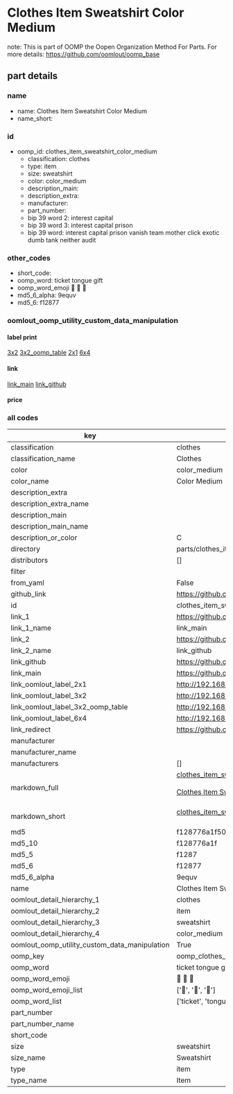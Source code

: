 # Clothes Item Sweatshirt Color Medium  

note: This is part of OOMP the Oopen Organization Method For Parts. For more details: https://github.com/oomlout/oomp_base

##  part details
  







### name
* name: Clothes Item Sweatshirt Color Medium
* name_short: 
### id
* oomp_id: clothes_item_sweatshirt_color_medium
  * classification: clothes
  * type: item
  * size: sweatshirt
  * color: color_medium
  * description_main: 
  * description_extra: 
  * manufacturer: 
  * part_number: 
  * bip 39 word 2: interest capital
  * bip 39 word 3: interest capital prison
  * bip 39 word: interest capital prison vanish team mother click exotic dumb tank neither audit

### other_codes
* short_code: 
* oomp_word: ticket tongue gift
* oomp_word_emoji :ticket: :tongue: :gift:
* md5_6_alpha: 9equv
* md5_6: f12877






### oomlout_oomp_utility_custom_data_manipulation
#### label print
[3x2](http://192.168.1.245:1112/?label=oomp%209equv)
[3x2_oomp_table](http://192.168.1.108:1112/?label=oomp%209equv)
[2x1](http://192.168.1.242:1112/?label=oomp%209equv)
[6x4](http://192.168.1.55:1112/?label=oomp%209equv)    

#### link

[link_main](https://github.com/oomlout/oomlout_oomp_version_1_messy/tree/main/parts/clothes_item_sweatshirt_color_medium) [link_github](https://github.com/oomlout/oomlout_oomp_version_1_messy/tree/main/parts/clothes_item_sweatshirt_color_medium)                             

#### price







### all codes 
| key | value |  
| --- | --- |  
| classification | clothes |  
| classification_name | Clothes |  
| color | color_medium |  
| color_name | Color Medium |  
| description_extra |  |  
| description_extra_name |  |  
| description_main |  |  
| description_main_name |  |  
| description_or_color | C  |  
| directory | parts/clothes_item_sweatshirt_color_medium |  
| distributors | [] |  
| filter |  |  
| from_yaml | False |  
| github_link | https://github.com/oomlout/oomlout_oomp_part_src/tree/main/parts/clothes_item_sweatshirt_color_medium |  
| id | clothes_item_sweatshirt_color_medium |  
| link_1 | https://github.com/oomlout/oomlout_oomp_version_1_messy/tree/main/parts/clothes_item_sweatshirt_color_medium |  
| link_1_name | link_main |  
| link_2 | https://github.com/oomlout/oomlout_oomp_version_1_messy/tree/main/parts/clothes_item_sweatshirt_color_medium |  
| link_2_name | link_github |  
| link_github | https://github.com/oomlout/oomlout_oomp_version_1_messy/tree/main/parts/clothes_item_sweatshirt_color_medium |  
| link_main | https://github.com/oomlout/oomlout_oomp_version_1_messy/tree/main/parts/clothes_item_sweatshirt_color_medium |  
| link_oomlout_label_2x1 | http://192.168.1.242:1112/?label=oomp%209equv |  
| link_oomlout_label_3x2 | http://192.168.1.245:1112/?label=oomp%209equv |  
| link_oomlout_label_3x2_oomp_table | http://192.168.1.108:1112/?label=oomp%209equv |  
| link_oomlout_label_6x4 | http://192.168.1.55:1112/?label=oomp%209equv |  
| link_redirect | https://github.com/oomlout/oomlout_oomp_version_1_messy/tree/main/parts/clothes_item_sweatshirt_color_medium |  
| manufacturer |  |  
| manufacturer_name |  |  
| manufacturers | [] |  
| markdown_full | [clothes_item_sweatshirt_color_medium](none)<br>[](none)<br>[Clothes Item Sweatshirt Color Medium](none)<br><br> |  
| markdown_short | [clothes_item_sweatshirt_color_medium](none)<br><br> |  
| md5 | f128776a1f50055640ef5f15560883ad |  
| md5_10 | f128776a1f |  
| md5_5 | f1287 |  
| md5_6 | f12877 |  
| md5_6_alpha | 9equv |  
| name | Clothes Item Sweatshirt Color Medium |  
| oomlout_detail_hierarchy_1 | clothes |  
| oomlout_detail_hierarchy_2 | item |  
| oomlout_detail_hierarchy_3 | sweatshirt |  
| oomlout_detail_hierarchy_4 | color_medium |  
| oomlout_oomp_utility_custom_data_manipulation | True |  
| oomp_key | oomp_clothes_item_sweatshirt_color_medium |  
| oomp_word | ticket tongue gift |  
| oomp_word_emoji | :ticket: :tongue: :gift: |  
| oomp_word_emoji_list | [':ticket:', ':tongue:', ':gift:'] |  
| oomp_word_list | ['ticket', 'tongue', 'gift'] |  
| part_number |  |  
| part_number_name |  |  
| short_code |  |  
| size | sweatshirt |  
| size_name | Sweatshirt |  
| type | item |  
| type_name | Item |  
